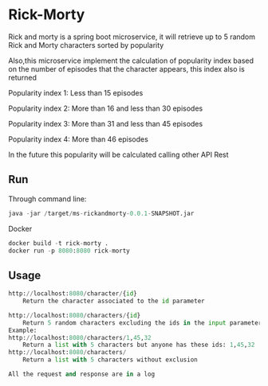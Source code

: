 # Rick-Morty

Rick and morty is a spring boot microservice, it will retrieve up to 5 random Rick and Morty characters sorted by popularity

Also,this microservice implement the calculation of popularity index based on the number of episodes that the character appears, this index also is returned
 
Popularity index 1: Less than 15 episodes

Popularity index 2: More than 16 and less than 30 episodes

Popularity index 3: More than 31 and less than 45 episodes

Popularity index 4: More than 46 episodes

In the future this popularity will be calculated calling other API Rest

## Run

Through command line: 
```python
java -jar /target/ms-rickandmorty-0.0.1-SNAPSHOT.jar
```
Docker

```python
docker build -t rick-morty .
docker run -p 8080:8080 rick-morty
```
## Usage

```python
http://localhost:8080/character/{id}
    Return the character associated to the id parameter

http://localhost:8080/characters/{id}
    Return 5 random characters excluding the ids in the input parameter
Example:
http://localhost:8080/characters/1,45,32
    Return a list with 5 characters but anyone has these ids: 1,45,32
http://localhost:8080/characters/
    Return a list with 5 characters without exclusion   

All the request and response are in a log
```

